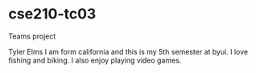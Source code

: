 # cse210-tc03
Teams project

Tyler Elms
I am form california and this is my 5th semester at byui. I love fishing and biking. I also enjoy playing video games.

